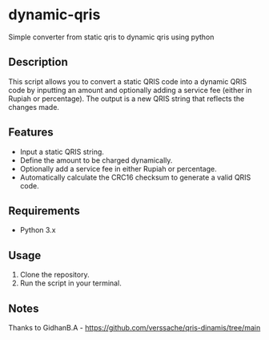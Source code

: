 # dynamic-qris
Simple converter from static qris to dynamic qris using python

## Description
This script allows you to convert a static QRIS code into a dynamic QRIS code by inputting an amount and optionally adding a service fee (either in Rupiah or percentage). The output is a new QRIS string that reflects the changes made.

## Features
- Input a static QRIS string.
- Define the amount to be charged dynamically.
- Optionally add a service fee in either Rupiah or percentage.
- Automatically calculate the CRC16 checksum to generate a valid QRIS code.


## Requirements
- Python 3.x

## Usage
1. Clone the repository.
2. Run the script in your terminal.

## Notes

Thanks to  GidhanB.A - https://github.com/verssache/qris-dinamis/tree/main

